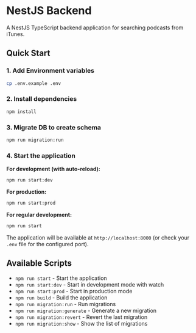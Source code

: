 # NestJS Backend

A NestJS TypeScript backend application for searching podcasts from iTunes.

## Quick Start

### 1. Add Environment variables
```bash
cp .env.example .env
```

### 2. Install dependencies
```bash
npm install
```

### 3. Migrate DB to create schema
```bash
npm run migration:run
```

### 4. Start the application

**For development (with auto-reload):**
```bash
npm run start:dev
```

**For production:**
```bash
npm run start:prod
```

**For regular development:**
```bash
npm run start
```

The application will be available at `http://localhost:8000` (or check your `.env` file for the configured port).

## Available Scripts

- `npm run start` - Start the application
- `npm run start:dev` - Start in development mode with watch
- `npm run start:prod` - Start in production mode
- `npm run build` - Build the application
- `npm run migration:run` - Run migrations
- `npm run migration:generate` - Generate a new migration
- `npm run migration:revert` - Revert the last migration
- `npm run migration:show` - Show the list of migrations
